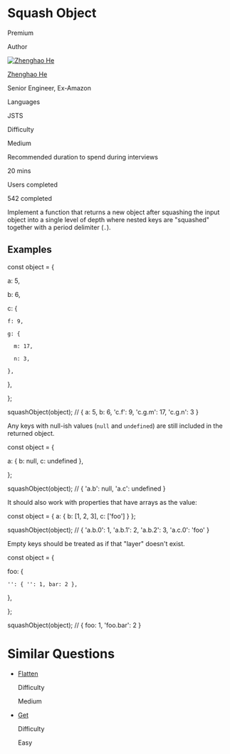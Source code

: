 # Squash Object

Premium

Author

[![Zhenghao He](https://www.greatfrontend.com/img/team/zhenghao.jpg)](https://www.linkedin.com/in/zhenghao-he/)

[Zhenghao He](https://www.linkedin.com/in/zhenghao-he/)[](https://www.linkedin.com/in/zhenghao-he/)

Senior Engineer, Ex-Amazon

Languages

JSTS

Difficulty

Medium

Recommended duration to spend during interviews

20 mins

Users completed

542 completed

Implement a function that returns a new object after squashing the input object into a single level of depth where nested keys are "squashed" together with a period delimiter (`.`).

## Examples

const object = {

  a: 5,

  b: 6,

  c: {

    f: 9,

    g: {

      m: 17,

      n: 3,

    },

  },

};

squashObject(object); // { a: 5, b: 6, 'c.f': 9, 'c.g.m': 17, 'c.g.n': 3 }

Any keys with null-ish values (`null` and `undefined`) are still included in the returned object.

const object = {

  a: { b: null, c: undefined },

};

squashObject(object); // { 'a.b': null, 'a.c': undefined }

It should also work with properties that have arrays as the value:

const object = { a: { b: [1, 2, 3], c: ['foo'] } };

squashObject(object); // { 'a.b.0': 1, 'a.b.1': 2, 'a.b.2': 3, 'a.c.0': 'foo' }

Empty keys should be treated as if that "layer" doesn't exist.

const object = {

  foo: {

    '': { '': 1, bar: 2 },

  },

};

squashObject(object); // { foo: 1, 'foo.bar': 2 }

# Similar Questions

- [Flatten](https://www.greatfrontend.com/questions/javascript/flatten)
    
    Difficulty
    
    Medium
    
- [Get](https://www.greatfrontend.com/questions/javascript/get)
    
    Difficulty
    
    Easy
